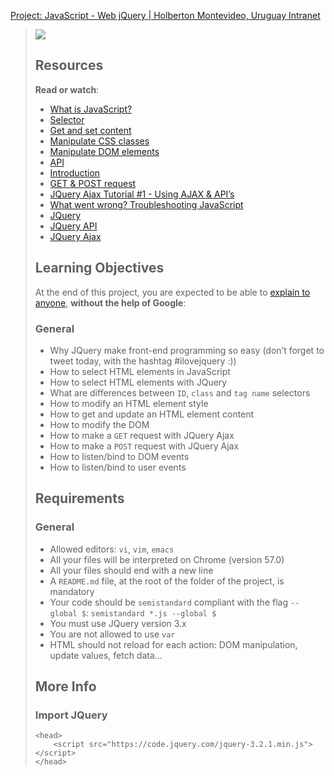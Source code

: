 [Project: JavaScript - Web jQuery | Holberton Montevideo, Uruguay Intranet](https://intranet.hbtn.io/projects/2134)

> ![](https://s3.eu-west-3.amazonaws.com/hbtn.intranet.project.files/holbertonschool-higher-level_programming+/305/4724718.jpg)
> 
> ## Resources
> 
> **Read or watch**:
> 
> -   [What is JavaScript?](https://intranet.hbtn.io/rltoken/GlfHjHDDooeBaCLeFt_5oQ "What is JavaScript?")
> -   [Selector](https://intranet.hbtn.io/rltoken/y9XFbcbI8xNSqzip5nzQOA "Selector")
> -   [Get and set content](https://intranet.hbtn.io/rltoken/VsL0hGKxYpR9eUARxdT4jQ "Get and set content")
> -   [Manipulate CSS classes](https://intranet.hbtn.io/rltoken/3X_2uuoQj_EBCNVkbDPMOQ "Manipulate CSS classes")
> -   [Manipulate DOM elements](https://intranet.hbtn.io/rltoken/Rvfxebo-SyemipXFzJczaA "Manipulate DOM elements")
> -   [API](https://intranet.hbtn.io/rltoken/q60BOhdJATsxQJqfNUbYHw "API")
> -   [Introduction](https://intranet.hbtn.io/rltoken/9PzTRREXMwnvL0nHCX0_BA "Introduction")
> -   [GET & POST request](https://intranet.hbtn.io/rltoken/oopDTWGDRU7M25b01jzDBQ "GET & POST request")
> -   [JQuery Ajax Tutorial #1 - Using AJAX & API’s](https://intranet.hbtn.io/rltoken/cUX7sSVGjIvPF0PHVA9TxQ "JQuery Ajax Tutorial #1 - Using AJAX & API's")
> -   [What went wrong? Troubleshooting JavaScript](https://intranet.hbtn.io/rltoken/CjpTuQGkhwufzEuAd1RhfQ "What went wrong? Troubleshooting JavaScript")
> -   [JQuery](https://intranet.hbtn.io/rltoken/IXrbW0eqxvXYnHNkM_3TFQ "JQuery")
> -   [JQuery API](https://intranet.hbtn.io/rltoken/IXZ97_X2H3bu-icoF9aljg "JQuery API")
> -   [JQuery Ajax](https://intranet.hbtn.io/rltoken/fP1IZt7vTQn9Wd59hIGu3w "JQuery Ajax")
> 
> ## Learning Objectives
> 
> At the end of this project, you are expected to be able to [explain to anyone](https://intranet.hbtn.io/rltoken/rL7HMo8ZPWu1icccmE6zvw "explain to anyone"), **without the help of Google**:
> 
> ### General
> 
> -   Why JQuery make front-end programming so easy (don’t forget to tweet today, with the hashtag #ilovejquery :))
> -   How to select HTML elements in JavaScript
> -   How to select HTML elements with JQuery
> -   What are differences between `ID`, `class` and `tag name` selectors
> -   How to modify an HTML element style
> -   How to get and update an HTML element content
> -   How to modify the DOM
> -   How to make a `GET` request with JQuery Ajax
> -   How to make a `POST` request with JQuery Ajax
> -   How to listen/bind to DOM events
> -   How to listen/bind to user events
> 
> ## Requirements
> 
> ### General
> 
> -   Allowed editors: `vi`, `vim`, `emacs`
> -   All your files will be interpreted on Chrome (version 57.0)
> -   All your files should end with a new line
> -   A `README.md` file, at the root of the folder of the project, is mandatory
> -   Your code should be `semistandard` compliant with the flag `--global $`: `semistandard *.js --global $`
> -   You must use JQuery version 3.x
> -   You are not allowed to use `var`
> -   HTML should not reload for each action: DOM manipulation, update values, fetch data…
> 
> ## More Info
> 
> ### Import JQuery
> 
>     <head>
>         <script src="https://code.jquery.com/jquery-3.2.1.min.js"></script>
>     </head>
